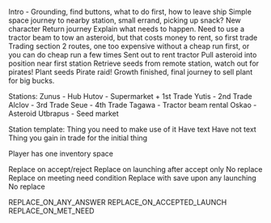 
Intro - Grounding, find buttons, what to do first, how to leave ship
Simple space journey to nearby station, small errand, picking up snack?
New character
Return journey
Explain what needs to happen. Need to use a tractor beam to tow an asteroid, but that costs money to rent, so first trade
Trading section 2 routes, one too expensive without a cheap run first, or you can do cheap run a few times
Sent out to rent tractor
Pull asteroid into position near first station
Retrieve seeds from remote station, watch out for pirates!
Plant seeds
Pirate raid!
Growth finished, final journey to sell plant for big bucks.


Stations:
Zunus - Hub
Hutov - Supermarket + 1st Trade
Yutis - 2nd Trade
Alclov - 3rd Trade
Seue - 4th Trade
Tagawa - Tractor beam rental
Oskao - Asteroid
Utbrapus - Seed market




Station template:
  Thing you need to make use of it
  Have text
  Have not text
  Thing you gain in trade for the initial thing

Player has one inventory space


Replace on accept/reject
Replace on launching after accept only
No replace
Replace on meeting need condition
Replace with save upon any launching
No replace

REPLACE_ON_ANY_ANSWER
REPLACE_ON_ACCEPTED_LAUNCH
REPLACE_ON_MET_NEED
